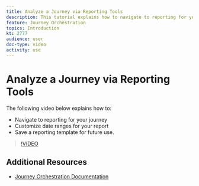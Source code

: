 ```yaml
---
title: Analyze a Journey via Reporting Tools
description: This tutorial explains how to navigate to reporting for your journey, how to customize date ranges for your report and how to save a reporting template for future use.
feature: Journey Orchestration
topics: Introduction
kt: 2777
audience: user
doc-type: video
activity: use
---
```


# Analyze a Journey via Reporting Tools

The following video below explains how to:

* Navigate to reporting for your journey
* Customize date ranges for your report
* Save a reporting template for future use.

>[!VIDEO](https://video.tv.adobe.com/v/29321?quality=12&enable10seconds=on&speedcontrol=on)

## Additional Resources

* [Journey Orchestration Documentation](https://docs.adobe.com/content/help/en/journeys/using/journey-orchestration-home.html)
